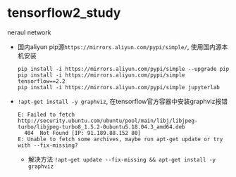 # tensorflow2_study

neraul network

- 国内aliyun pip源`https://mirrors.aliyun.com/pypi/simple/`, 使用国内源本机安装
  ```
  pip install -i https://mirrors.aliyun.com/pypi/simple --upgrade pip
  pip install -i https://mirrors.aliyun.com/pypi/simple tensorflow==2.2
  pip install -i https://mirrors.aliyun.com/pypi/simple jupyterlab
  ```
- `!apt-get install -y graphviz`, 在tensorflow官方容器中安装graphviz报错

  ```
  E: Failed to fetch http://security.ubuntu.com/ubuntu/pool/main/libj/libjpeg-turbo/libjpeg-turbo8_1.5.2-0ubuntu5.18.04.3_amd64.deb  
    404  Not Found [IP: 91.189.88.152 80]
  E: Unable to fetch some archives, maybe run apt-get update or try with --fix-missing?
  ```
  - 解决方法 `!apt-get update --fix-missing && apt-get install -y graphviz `







